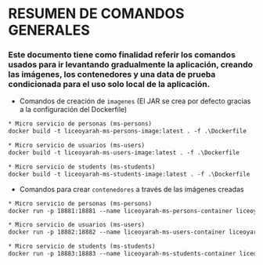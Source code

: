 
# RESUMEN DE COMANDOS GENERALES #
### Este documento tiene como finalidad referir los comandos usados para ir levantando gradualmente la aplicación, creando las imágenes, los contenedores y una data de prueba condicionada para el uso solo local de la aplicación.

* Comandos de creación de ``imagenes`` (El JAR se crea por defecto gracias a la configuración del Dockerfile)
````dockerfile
* Micro servicio de personas (ms-persons)
docker build -t liceoyarah-ms-persons-image:latest . -f .\Dockerfile

* Micro servicio de usuarios (ms-users)
docker build -t liceoyarah-ms-users-image:latest . -f .\Dockerfile

* Micro servicio de students (ms-students)
docker build -t liceoyarah-ms-students-image:latest . -f .\Dockerfile
````

* Comandos para crear ``contenedores`` a través de las imágenes creadas
````dockerfile
* Micro servicio de personas (ms-persons)
docker run -p 18881:18881 --name liceoyarah-ms-persons-container liceoyarah-ms-persons-image

* Micro servicio de usuarios (ms-users)
docker run -p 18882:18882 --name liceoyarah-ms-users-container liceoyarah-ms-users-image

* Micro servicio de students (ms-students)
docker run -p 18883:18883 --name liceoyarah-ms-students-container liceoyarah-ms-students-image
````

